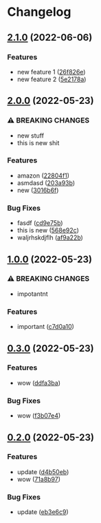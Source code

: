 # Changelog

## [2.1.0](https://github.com/shaurya6068/demo-repo-2/compare/v2.0.0...v2.1.0) (2022-06-06)


### Features

* new feature 1 ([26f826e](https://github.com/shaurya6068/demo-repo-2/commit/26f826e52986498125a11a8b38c6154e8244b4a4))
* new feature 2 ([5e2178a](https://github.com/shaurya6068/demo-repo-2/commit/5e2178ad10315e4243cf3da1712d973a0fc3a8e9))

## [2.0.0](https://github.com/shaurya6068/demo-repo-2/compare/v1.0.0...v2.0.0) (2022-05-23)


### ⚠ BREAKING CHANGES

* new stuff
* this is new shit

### Features

* amazon ([22804f1](https://github.com/shaurya6068/demo-repo-2/commit/22804f13d9d4d6378bc054f3f825ba168d6f5768))
* asmdasd ([203a93b](https://github.com/shaurya6068/demo-repo-2/commit/203a93b919057c1945a6734ee673b472dc495296))
* new ([3016b6f](https://github.com/shaurya6068/demo-repo-2/commit/3016b6f023a8d3b7be9a5b98d4c60206e492086f))


### Bug Fixes

* fasdf ([cd9e75b](https://github.com/shaurya6068/demo-repo-2/commit/cd9e75be3e3f404e72651345d90ec4e59c89c702))
* this is new ([568e92c](https://github.com/shaurya6068/demo-repo-2/commit/568e92ca079f1e29aa6605fd3fa800be7fe01a0f))
* waljrhskdjflh ([af9a22b](https://github.com/shaurya6068/demo-repo-2/commit/af9a22b03402d8e68e6d7e091fad5ccb4f3ad7cf))

## [1.0.0](https://github.com/shaurya6068/demo-repo-2/compare/v0.3.0...v1.0.0) (2022-05-23)


### ⚠ BREAKING CHANGES

* impotantnt

### Features

* important ([c7d0a10](https://github.com/shaurya6068/demo-repo-2/commit/c7d0a103b5963d495a70d9d0aba362374c9fefa6))

## [0.3.0](https://github.com/shaurya6068/demo-repo-2/compare/v0.2.0...v0.3.0) (2022-05-23)


### Features

* wow ([ddfa3ba](https://github.com/shaurya6068/demo-repo-2/commit/ddfa3bad490dd2230d7b13ccf0b1a5524384cf8b))


### Bug Fixes

* wow ([f3b07e4](https://github.com/shaurya6068/demo-repo-2/commit/f3b07e455b12d8231a5940c771913c9d5e769995))

## [0.2.0](https://github.com/shaurya6068/demo-repo-2/compare/v0.1.0...v0.2.0) (2022-05-23)


### Features

* update ([d4b50eb](https://github.com/shaurya6068/demo-repo-2/commit/d4b50ebaad6b26e9a689aed2093ff7fb6ea63d01))
* wow ([71a8b97](https://github.com/shaurya6068/demo-repo-2/commit/71a8b978f714442a90910cf6ffb60c24b7769cae))


### Bug Fixes

* update ([eb3e6c9](https://github.com/shaurya6068/demo-repo-2/commit/eb3e6c9b563f3a0d8c0451d573f82914c4deff56))
